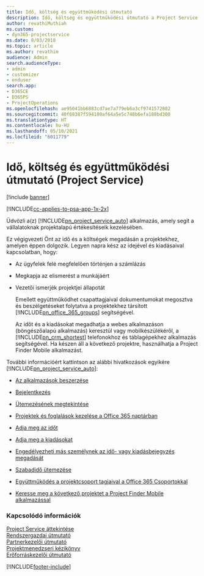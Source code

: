 ```yaml
---
title: Idő, költség és együttműködési útmutató
description: Idő, költség és együttműködési útmutató a Project Service szolgáltatáshoz
author: revathiMuthiah
ms.custom:
- dyn365-projectservice
ms.date: 8/03/2018
ms.topic: article
ms.author: revathim
audience: Admin
search.audienceType:
- admin
- customizer
- enduser
search.app:
- D365CE
- D365PS
- ProjectOperations
ms.openlocfilehash: ae95041bb6883cd7ae7a779eb6a3cf9741572802
ms.sourcegitcommit: 40f68387f594180af64a5e5c748b6efa188bd300
ms.translationtype: HT
ms.contentlocale: hu-HU
ms.lasthandoff: 05/10/2021
ms.locfileid: "6011779"
---
```

# <a name="time-expense-and-collaboration-guide-project-service"></a>Idő, költség és együttműködési útmutató (Project Service)

[!include [banner](../includes/psa-now-project-operations.md)]

[!INCLUDE[cc-applies-to-psa-app-1x-2x](../includes/cc-applies-to-psa-app-1x-2x.md)]

Üdvözli a(z) [!INCLUDE[pn_project_service_auto](../includes/pn-project-service-auto.md)] alkalmazás, amely segít a vállalatoknak projektalapú értékesítéseik kezelésében. 
  
 Ez végigvezeti Önt az idő és a költségek megadásán a projektekhez, amelyen éppen dolgozik. Legyen napra kész az idejével és kiadásaival kapcsolatban, hogy:  
  
- Az ügyfelek felé megfelelően történjen a számlázás  
  
- Megkapja az elismerést a munkájáért  
  
- Vezetői ismerjék projektjei állapotát  
  
  Emellett együttműködhet csapattagjaival dokumentumokat megosztva és beszélgetéseket folytatva a projektekhez társított [!INCLUDE[pn_office_365_groups](../includes/pn-office-365-groups.md)] segítségével.  
  
  Az időt és a kiadásokat megadhatja a webes alkalmazáson (böngészőalapú alkalmazás) keresztül vagy mobilkészülékéről, a [!INCLUDE[pn_crm_shortest](../includes/pn-crm-shortest.md)] telefonokhoz és táblagépekhez alkalmazás segítségével. Ha készen áll a következő projektre, használhatja a Project Finder Mobile alkalmazást.  
  
További információért kattintson az alábbi hivatkozások egyikére [!INCLUDE[pn_project_service_auto](../includes/pn-project-service-auto.md)]:  
  
-   [Az alkalmazások beszerzése](../psa/get-apps.md)  
  
-   [Bejelentkezés](../psa/sign-in.md)  
  
-   [Ütemezésének megtekintése](../psa/view-schedule.md)  
  
-   [Projektek és foglalások kezelése a Office 365 naptárban](../psa/manage-project-bookings-office-365-calendar.md)  
  
-   [Adja meg az időt](../psa/enter-time.md)  
  
-   [Adja meg a kiadásokat](../psa/enter-expenses.md)  
  
-   [Engedélyezheti más személynek az idő- vagy kiadásbejegyzés megadását](../psa/allow-someone-else-enter-time-entry-expense.md)  
  
-   [Szabadidő ütemezése](../psa/schedule-time-off.md)  
  
-   [Együttműködés a projektcsoport tagjaival a Office 365 Csoportokkal](../psa/collaborate-project-team-members-office-365-groups.md)  
  
-   [Keresse meg a következő projektet a Project Finder Mobile alkalmazással](../psa/find-next-project-finder-mobile-app.md)  
  
### <a name="see-also"></a>Kapcsolódó információk  
 [Project Service áttekintése](../psa/overview.md)   
 [Rendszergazdai útmutató](../psa/admin-guide.md)   
 [Partnerkezelői útmutató](../psa/account-manager-guide.md)   
 [Projektmenedzseri kézikönyv](../psa/project-manager-guide.md)   
 [Erőforráskezelői útmutató](../psa/resource-manager-guide.md)   


[!INCLUDE[footer-include](../includes/footer-banner.md)]